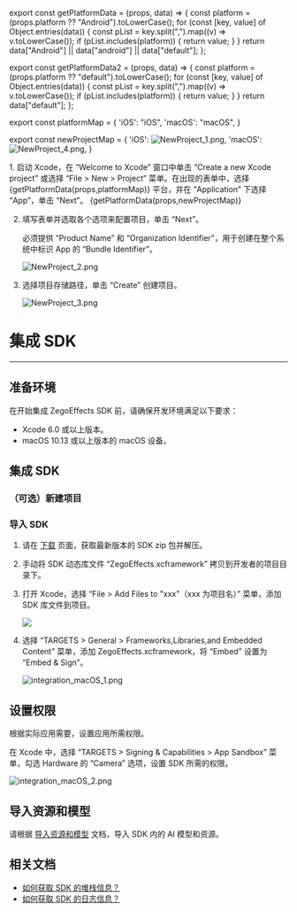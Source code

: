 export const getPlatformData = (props, data) => {
    const platform = (props.platform ?? "Android").toLowerCase();
    for (const [key, value] of Object.entries(data)) {
        const pList = key.split(",").map((v) => v.toLowerCase());
        if (pList.includes(platform)) {
            return value;
        }
    }
    return data["Android"] || data["android"] || data["default"];
};

export const getPlatformData2 = (props, data) => {
    const platform = (props.platform ?? "default").toLowerCase();
    for (const [key, value] of Object.entries(data)) {
        const pList = key.split(",").map((v) => v.toLowerCase());
        if (pList.includes(platform)) {
            return value;
        }
    }
    return data["default"];
};

export const platformMap = {
  'iOS': "iOS",
  'macOS': "macOS",
}

export const newProjectMap = {
  'iOS': <img src="https://doc-media.zego.im/sdk-doc/Pics/QuickStart/NewProject_1.png" alt="NewProject_1.png" />,
  'macOS': <img src="https://doc-media.zego.im/sdk-doc/Pics/QuickStart/NewProject_4.png" alt="NewProject_4.png" />,
}

<Accordion title="此步骤以如何创建新项目为例，如果是集成到已有项目，可忽略此步。" defaultOpen="false">
1. 启动 Xcode，在 “Welcome to Xcode” 窗口中单击 “Create a new Xcode project” 或选择 “File > New > Project” 菜单。在出现的表单中，选择 {getPlatformData(props,platformMap)} 平台，并在 “Application” 下选择 “App”，单击 “Next”。
    
   <Frame width="512" height="auto" caption="">{getPlatformData(props,newProjectMap)}</Frame>

2. 填写表单并选取各个选项来配置项目，单击 “Next”。

    必须提供 “Product Name” 和 “Organization Identifier”，用于创建在整个系统中标识 App 的 “Bundle Identifier”。   
    <Frame width="512" height="auto" caption=""><img src="https://doc-media.zego.im/sdk-doc/Pics/QuickStart/NewProject_2.png" alt="NewProject_2.png"/></Frame>


3. 选择项目存储路径，单击 “Create” 创建项目。
    <Frame width="512" height="auto" caption=""><img src="https://doc-media.zego.im/sdk-doc/Pics/QuickStart/NewProject_3.png" alt="NewProject_3.png"/></Frame>
</Accordion>

# 集成 SDK

---

## 准备环境

在开始集成 ZegoEffects SDK 前，请确保开发环境满足以下要求：

- Xcode 6.0 或以上版本。
- macOS 10.13 或以上版本的 macOS 设备。

## 集成 SDK

### （可选）新建项目

<Content platform="macOS" />

### 导入 SDK

1. 请在 [下载](/ai-effects-macos-objc/downloads) 页面，获取最新版本的 SDK zip 包并解压。  

2. 手动将 SDK 动态库文件 “ZegoEffects.xcframework” 拷贝到开发者的项目目录下。

3. 打开 Xcode，选择 “File > Add Files to "xxx"（xxx 为项目名）” 菜单，添加 SDK 库文件到项目。
    <Frame width="512" height="auto" caption=""><img src="https://doc-media.zego.im/sdk-doc/Pics/iOS/ZegoExpressEngine/Common/add-files.png" /></Frame>

4. 选择 “TARGETS > General > Frameworks,Libraries,and Embedded Content” 菜单，添加 ZegoEffects.xcframework，将 “Embed” 设置为 “Embed & Sign”。
    <Frame width="512" height="auto" caption=""><img src="https://doc-media.zego.im/sdk-doc/Pics/AI_Vision/QuickStarts/integration_macOS_1.png" alt="integration_macOS_1.png"/></Frame>

## 设置权限

根据实际应用需要，设置应用所需权限。

在 Xcode 中，选择 “TARGETS > Signing & Capabilities > App Sandbox” 菜单，勾选 Hardware 的 “Camera” 选项，设置 SDK 所需的权限。 
<Frame width="auto" height="auto" caption=""><img src="https://doc-media.zego.im/sdk-doc/Pics/AI_Vision/QuickStarts/integration_macOS_2.png" alt="integration_macOS_2.png"/></Frame>

## 导入资源和模型

请根据 [导入资源和模型](/ai-effects-macos-objc/quick-starts/import-resources-and-models) 文档，导入 SDK 内的 AI 模型和资源。

## 相关文档

- [如何获取 SDK 的堆栈信息？](https://doc-zh.zego.im/faq/AI_Stack)
- [如何获取 SDK 的日志信息？](https://doc-zh.zego.im/faq/AI_log)
